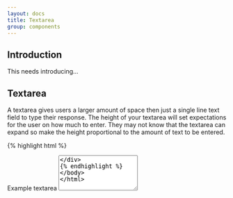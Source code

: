 ```yaml
---
layout: docs
title: Textarea
group: components
---
```


## Introduction

This needs introducing...

## Textarea

A textarea gives users a larger amount of space then just a single line text field to type their response.
The height of your textarea will set expectations for the user on how much to enter. They may not know that the textarea can expand so make the height proportional to the amount of text to be entered.

{% highlight html %}

<div class="fieldset">
    <label for="exampleTextarea">Example textarea</label>
    <textarea id="exampleTextarea" rows="5" />
</div>
{% endhighlight %}
